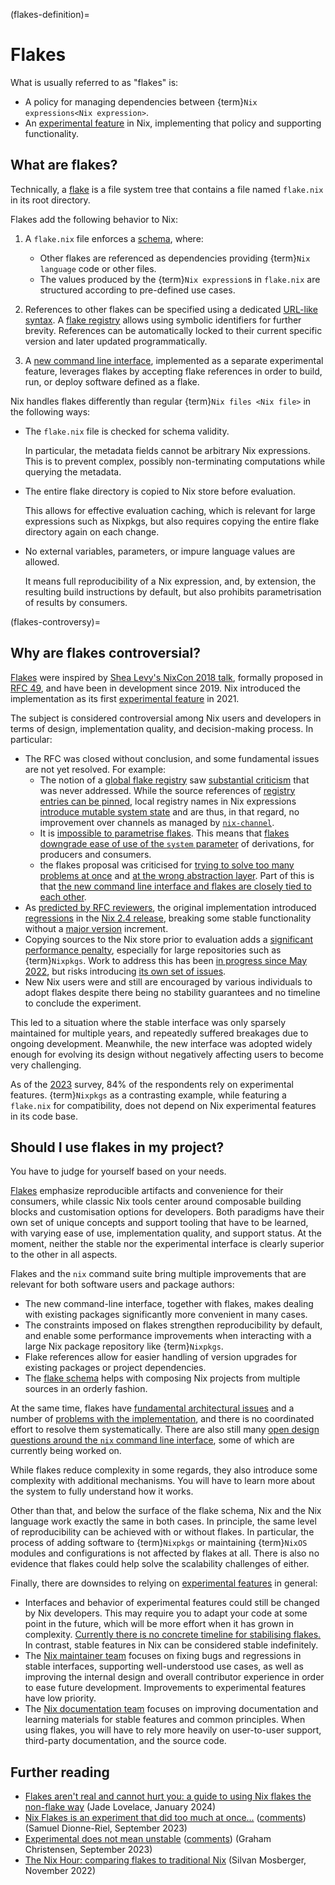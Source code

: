 (flakes-definition)=
# Flakes

What is usually referred to as "flakes" is:
- A policy for managing dependencies between {term}`Nix expressions<Nix expression>`.
- An [experimental feature] in Nix, implementing that policy and supporting functionality.

[experimental feature]: https://nix.dev/manual/nix/stable/contributing/experimental-features

## What are flakes?

Technically, a [flake](https://nix.dev/manual/nix/stable/command-ref/new-cli/nix3-flake.html#description) is a file system tree that contains a file named `flake.nix` in its root directory.

Flakes add the following behavior to Nix:

1. A `flake.nix` file enforces a [schema], where:
   - Other flakes are referenced as dependencies providing {term}`Nix language` code or other files.
   - The values produced by the {term}`Nix expression`s in `flake.nix` are structured according to pre-defined use cases.

   [schema]: https://nix.dev/manual/nix/stable/command-ref/new-cli/nix3-flake.html#flake-format

1. References to other flakes can be specified using a dedicated [URL-like syntax](https://nix.dev/manual/nix/stable/command-ref/new-cli/nix3-flake.html#flake-references).
   A [flake registry] allows using symbolic identifiers for further brevity.
   References can be automatically locked to their current specific version and later updated programmatically.

   [flake registry]: https://nix.dev/manual/nix/stable/command-ref/new-cli/nix3-registry.html

1. A [new command line interface], implemented as a separate experimental feature, leverages flakes by accepting flake references in order to build, run, or deploy software defined as a flake.

   [new command line interface]: https://nix.dev/manual/nix/stable/command-ref/new-cli/nix.html

Nix handles flakes differently than regular {term}`Nix files <Nix file>` in the following ways:

- The `flake.nix` file is checked for schema validity.

  In particular, the metadata fields cannot be arbitrary Nix expressions.
  This is to prevent complex, possibly non-terminating computations while querying the metadata.

- The entire flake directory is copied to Nix store before evaluation.

  This allows for effective evaluation caching, which is relevant for large expressions such as Nixpkgs, but also requires copying the entire flake directory again on each change.

- No external variables, parameters, or impure language values are allowed.

  It means full reproducibility of a Nix expression, and, by extension, the resulting build instructions by default, but also prohibits parametrisation of results by consumers.

(flakes-controversy)=
## Why are flakes controversial?

[Flakes](flakes-definition) were inspired by [Shea Levy's NixCon 2018 talk](https://www.youtube.com/watch?v=DHOLjsyXPtM), formally proposed in [RFC 49](https://github.com/NixOS/rfcs/pull/49), and have been in development since 2019.
Nix introduced the implementation as its first [experimental feature] in 2021.

The subject is considered controversial among Nix users and developers in terms of design, implementation quality, and decision-making process.
In particular:
- The RFC was closed without conclusion, and some fundamental issues are not yet resolved.
  For example:
  - The notion of a [global flake registry](https://github.com/NixOS/flake-registry) saw [substantial criticism](https://github.com/NixOS/rfcs/pull/49#issuecomment-635635333) that was never addressed.
    While the source references of [registry entries can be pinned](https://nix.dev/manual/nix/stable/command-ref/new-cli/nix3-registry-pin), local registry names in Nix expressions [introduce mutable system state](https://github.com/NixOS/nix/issues/7422) and are thus, in that regard, no improvement over channels as managed by [`nix-channel`](https://nix.dev/manual/nix/stable/command-ref/nix-channel).
  - It is [impossible to parametrise flakes](https://github.com/NixOS/nix/issues/2861).
    This means that [flakes downgrade ease of use of the `system` parameter](https://github.com/NixOS/nix/issues/3843) of derivations, for producers and consumers.
  - the flakes proposal was criticised for [trying to solve too many problems at once](https://github.com/nixos/rfcs/pull/49#issuecomment-521998933) and [at the wrong abstraction layer](https://discourse.nixos.org/t/nixpkgs-cli-working-group-member-search/30517).
    Part of this is that [the new command line interface and flakes are closely tied to each other](https://discourse.nixos.org/t/2023-03-06-nix-team-meeting-minutes-38/26056#cli-stabilisation-announcement-draft-4).
- As [predicted by RFC reviewers](https://github.com/NixOS/rfcs/pull/49#issuecomment-588990425), the original implementation introduced [regressions](https://discourse.nixos.org/t/nix-2-4-and-what-s-next/16257) in the [Nix 2.4 release](https://nix.dev/manual/nix/stable/release-notes/rl-2.4.html), breaking some stable functionality without a [major version](https://semver.org/) increment.
- Copying sources to the Nix store prior to evaluation adds a [significant performance penalty](https://github.com/NixOS/nix/issues/3121), especially for large repositories such as {term}`Nixpkgs`.
  Work to address this has been [in progress since May 2022](https://github.com/NixOS/nix/pull/6530), but risks introducing [its own set of issues](https://github.com/NixOS/nix/pull/6530#issuecomment-1850565931).
- New Nix users were and still are encouraged by various individuals to adopt flakes despite there being no stability guarantees and no timeline to conclude the experiment.

This led to a situation where the stable interface was only sparsely maintained for multiple years, and repeatedly suffered breakages due to ongoing development.
Meanwhile, the new interface was adopted widely enough for evolving its design without negatively affecting users to become very challenging.

As of the [2023](https://discourse.nixos.org/t/nix-community-survey-2023-results/33124) survey, 84% of the respondents rely on experimental features.
{term}`Nixpkgs` as a contrasting example, while featuring a `flake.nix` for compatibility, does not depend on Nix experimental features in its code base.

## Should I use flakes in my project?

You have to judge for yourself based on your needs.

[Flakes](flakes-definition) emphasize reproducible artifacts and convenience for their consumers, while classic Nix tools center around composable building blocks and customisation options for developers.
Both paradigms have their own set of unique concepts and support tooling that have to be learned, with varying ease of use, implementation quality, and support status.
At the moment, neither the stable nor the experimental interface is clearly superior to the other in all aspects.

Flakes and the `nix` command suite bring multiple improvements that are relevant for both software users and package authors:

- The new command-line interface, together with flakes, makes dealing with existing packages significantly more convenient in many cases.
- The constraints imposed on flakes strengthen reproducibility by default, and enable some performance improvements when interacting with a large Nix package repository like {term}`Nixpkgs`.
- Flake references allow for easier handling of version upgrades for existing packages or project dependencies.
- The [flake schema][schema] helps with composing Nix projects from multiple sources in an orderly fashion.

At the same time, flakes have [fundamental architectural issues](flakes-controversy) and a number of [problems with the implementation](https://github.com/NixOS/nix/issues?q=is%3Aissue+is%3Aopen+label%3Aflakes+sort%3Areactions-%2B1-desc), and there is no coordinated effort to resolve them systematically.
There are also still many [open design questions around the `nix` command line interface](https://github.com/NixOS/nix/issues?q=is%3Aissue+is%3Aopen+label%3Anew-cli+sort%3Areactions-%2B1-desc), some of which are currently being worked on.

While flakes reduce complexity in some regards, they also introduce some complexity with additional mechanisms.
You will have to learn more about the system to fully understand how it works.

Other than that, and below the surface of the flake schema, Nix and the Nix language work exactly the same in both cases.
In principle, the same level of reproducibility can be achieved with or without flakes.
In particular, the process of adding software to {term}`Nixpkgs` or maintaining {term}`NixOS` modules and configurations is not affected by flakes at all.
There is also no evidence that flakes could help solve the scalability challenges of either.

Finally, there are downsides to relying on [experimental features][experimental feature] in general:

- Interfaces and behavior of experimental features could still be changed by Nix developers.
  This may require you to adapt your code at some point in the future, which will be more effort when it has grown in complexity.
  [Currently there is no concrete timeline for stabilising flakes.](https://discourse.nixos.org/t/stabilising-the-new-nix-command-line-interface/35531#p-123372-how-does-this-relate-to-flakes-3)
  In contrast, stable features in Nix can be considered stable indefinitely.
- The [Nix maintainer team](https://nixos.org/community/teams/nix.html) focuses on fixing bugs and regressions in stable interfaces, supporting well-understood use cases, as well as improving the internal design and overall contributor experience in order to ease future development.
  Improvements to experimental features have low priority.
- The [Nix documentation team](https://nixos.org/community/teams/documentation.html) focuses on improving documentation and learning materials for stable features and common principles.
  When using flakes, you will have to rely more heavily on user-to-user support, third-party documentation, and the source code.

## Further reading

- [Flakes aren't real and cannot hurt you: a guide to using Nix flakes the non-flake way](https://jade.fyi/blog/flakes-arent-real/) (Jade Lovelace, January 2024)
- [Nix Flakes is an experiment that did too much at once...](https://samuel.dionne-riel.com/blog/2023/09/06/flakes-is-an-experiment-that-did-too-much-at-once.html) ([comments](https://discourse.nixos.org/t/nix-flakes-is-an-experiment-that-did-too-much-at-once/32707)) (Samuel Dionne-Riel, September 2023)
- [Experimental does not mean unstable](https://determinate.systems/posts/experimental-does-not-mean-unstable) ([comments](https://discourse.nixos.org/t/experimental-does-not-mean-unstable-detsyss-perspective-on-nix-flakes/32703)) (Graham Christensen, September 2023)
- [The Nix Hour: comparing flakes to traditional Nix](https://www.youtube.com/watch?v=atmoYyBAhF4) (Silvan Mosberger, November 2022)

